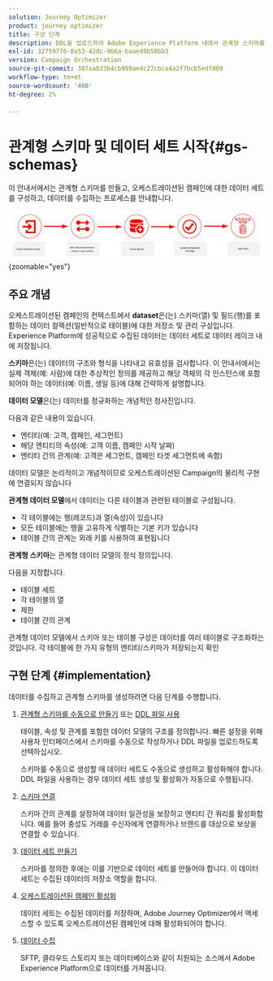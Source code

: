 ```yaml
---
solution: Journey Optimizer
product: journey optimizer
title: 구성 단계
description: DDL을 업로드하여 Adobe Experience Platform 내에서 관계형 스키마를 만드는 방법을 알아봅니다
exl-id: 327597f6-8a53-42dc-966a-baae49b58bb3
version: Campaign Orchestration
source-git-commit: 387aa023b4cb999ae4c27cbca4a2f7bcb5edf009
workflow-type: tm+mt
source-wordcount: '460'
ht-degree: 2%

---
```



# 관계형 스키마 및 데이터 세트 시작{#gs-schemas}

이 안내서에서는 관계형 스키마를 만들고, 오케스트레이션된 캠페인에 대한 데이터 세트를 구성하고, 데이터를 수집하는 프로세스를 안내합니다.

![스키마](assets/do-not-localize/schema_admin.png){zoomable="yes"}

## 주요 개념

오케스트레이션된 캠페인의 컨텍스트에서 **dataset**&#x200B;은(는) 스키마(열) 및 필드(행)를 포함하는 데이터 컬렉션(일반적으로 테이블)에 대한 저장소 및 관리 구성입니다. Experience Platform에 성공적으로 수집된 데이터는 데이터 세트로 데이터 레이크 내에 저장됩니다.

**스키마**&#x200B;은(는) 데이터의 구조와 형식을 나타내고 유효성을 검사합니다. 이 안내서에서는 실제 객체(예: 사람)에 대한 추상적인 정의를 제공하고 해당 객체의 각 인스턴스에 포함되어야 하는 데이터(예: 이름, 생일 등)에 대해 간략하게 설명합니다.

**데이터 모델**&#x200B;은(는) 데이터를 정규화하는 개념적인 청사진입니다.

다음과 같은 내용이 있습니다.

* 엔티티(예: 고객, 캠페인, 세그먼트)
* 해당 엔티티의 속성(예: 고객 이름, 캠페인 시작 날짜)
* 엔티티 간의 관계(예: 고객은 세그먼트, 캠페인 타겟 세그먼트에 속함)

데이터 모델은 논리적이고 개념적이므로 오케스트레이션된 Campaign의 물리적 구현에 연결되지 않습니다

**관계형 데이터 모델**&#x200B;에서 데이터는 다른 테이블과 관련된 테이블로 구성됩니다.

* 각 테이블에는 행(레코드)과 열(속성)이 있습니다
* 모든 테이블에는 행을 고유하게 식별하는 기본 키가 있습니다
* 테이블 간의 관계는 외래 키를 사용하여 표현됩니다

**관계형 스키마**&#x200B;는 관계형 데이터 모델의 정식 정의입니다.

다음을 지정합니다.

* 테이블 세트
* 각 테이블의 열
* 제한
* 테이블 간의 관계

관계형 데이터 모델에서 스키마 또는 테이블 구성은 데이터를 여러 테이블로 구조화하는 것입니다. 각 테이블에 한 가지 유형의 엔티티/스키마가 저장되는지 확인

## 구현 단계 {#implementation}

데이터를 수집하고 관계형 스키마를 생성하려면 다음 단계를 수행합니다.

1. [관계형 스키마를 수동으로 만들기](manual-schema.md) 또는 [DDL 파일 사용](file-upload-schema.md)

   테이블, 속성 및 관계를 포함한 데이터 모델의 구조를 정의합니다. 빠른 설정을 위해 사용자 인터페이스에서 스키마를 수동으로 작성하거나 DDL 파일을 업로드하도록 선택하십시오.

   스키마를 수동으로 생성할 때 데이터 세트도 수동으로 생성하고 활성화해야 합니다. DDL 파일을 사용하는 경우 데이터 세트 생성 및 활성화가 자동으로 수행됩니다.

1. [스키마 연결](file-upload-schema.md)

   스키마 간의 관계를 설정하여 데이터 일관성을 보장하고 엔티티 간 쿼리를 활성화합니다. 예를 들어 충성도 거래를 수신자에게 연결하거나 브랜드를 대상으로 보상을 연결할 수 있습니다.

1. [데이터 세트 만들기](manual-schema.md#dataset)

   스키마를 정의한 후에는 이를 기반으로 데이터 세트를 만들어야 합니다. 이 데이터 세트는 수집된 데이터의 저장소 역할을 합니다.

1. [오케스트레이션된 캠페인 활성화](manual-schema.md#enable)

   데이터 세트는 수집된 데이터를 저장하며, Adobe Journey Optimizer에서 액세스할 수 있도록 오케스트레이션된 캠페인에 대해 활성화되어야 합니다.

1. [데이터 수집](ingest-data.md)

   SFTP, 클라우드 스토리지 또는 데이터베이스와 같이 지원되는 소스에서 Adobe Experience Platform으로 데이터를 가져옵니다.

